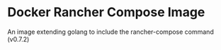 # Docker Rancher Compose Image

An image extending golang to include the rancher-compose command (v0.7.2)
